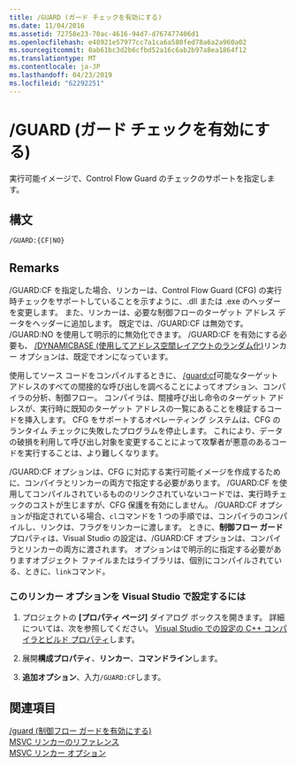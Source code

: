 ```yaml
---
title: /GUARD (ガード チェックを有効にする)
ms.date: 11/04/2016
ms.assetid: 72758e23-70ac-4616-94d7-d767477406d1
ms.openlocfilehash: e48921e57977cc7a1ca6a580fed78a6a2a960a02
ms.sourcegitcommit: 0ab61bc3d2b6cfbd52a16c6ab2b97a8ea1864f12
ms.translationtype: MT
ms.contentlocale: ja-JP
ms.lasthandoff: 04/23/2019
ms.locfileid: "62292251"
---
```

# <a name="guard-enable-guard-checks"></a>/GUARD (ガード チェックを有効にする)

実行可能イメージで、Control Flow Guard のチェックのサポートを指定します。

## <a name="syntax"></a>構文

```
/GUARD:{CF|NO}
```

## <a name="remarks"></a>Remarks

/GUARD:CF を指定した場合、リンカーは、Control Flow Guard (CFG) の実行時チェックをサポートしていることを示すように、.dll または .exe のヘッダーを変更します。 また、リンカーは、必要な制御フローのターゲット アドレス データをヘッダーに追加します。 既定では、/GUARD:CF は無効です。 /GUARD:NO を使用して明示的に無効化できます。 /GUARD:CF を有効にする必要も、 [/DYNAMICBASE (使用してアドレス空間レイアウトのランダム化)](dynamicbase-use-address-space-layout-randomization.md)リンカー オプションは、既定でオンになっています。

使用してソース コードをコンパイルするときに、 [/guard:cf](guard-enable-control-flow-guard.md)可能なターゲット アドレスのすべての間接的な呼び出しを調べることによってオプション、コンパイラの分析、制御フロー。 コンパイラは、間接呼び出し命令のターゲット アドレスが、実行時に既知のターゲット アドレスの一覧にあることを検証するコードを挿入します。 CFG をサポートするオペレーティング システムは、CFG のランタイム チェックに失敗したプログラムを停止します。 これにより、データの破損を利用して呼び出し対象を変更することによって攻撃者が悪意のあるコードを実行することは、より難しくなります。

/GUARD:CF オプションは、CFG に対応する実行可能イメージを作成するために、コンパイラとリンカーの両方で指定する必要があります。 /GUARD:CF を使用してコンパイルされているもののリンクされていないコードでは、実行時チェックのコストが生じますが、CFG 保護を有効にしません。 /GUARD:CF オプションが指定されている場合、`cl`コマンドを 1 つの手順では、コンパイラのコンパイルし、リンクは、フラグをリンカーに渡します。 ときに、**制御フロー ガード**プロパティは、Visual Studio の設定は、/GUARD:CF オプションは、コンパイラとリンカーの両方に渡されます。 オプションはで明示的に指定する必要がありますオブジェクト ファイルまたはライブラリは、個別にコンパイルされている、ときに、`link`コマンド。

### <a name="to-set-this-linker-option-in-visual-studio"></a>このリンカー オプションを Visual Studio で設定するには

1. プロジェクトの **[プロパティ ページ]** ダイアログ ボックスを開きます。 詳細については、次を参照してください。 [Visual Studio での設定の C++ コンパイラとビルド プロパティ](../working-with-project-properties.md)します。

1. 展開**構成プロパティ**、**リンカー**、**コマンドライン**します。

1. **追加オプション**、入力`/GUARD:CF`します。

## <a name="see-also"></a>関連項目

[/guard (制御フロー ガードを有効にする)](guard-enable-control-flow-guard.md)<br/>
[MSVC リンカーのリファレンス](linking.md)<br/>
[MSVC リンカー オプション](linker-options.md)
